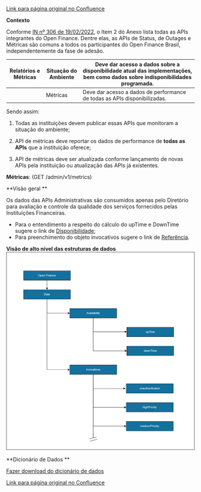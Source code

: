 [Link para página original no Confluence](https://openfinancebrasil.atlassian.net/wiki/spaces/OF/pages/156434452)

**Contexto**

Conforme [IN nº 306 de 19/02/2022](https://www.bcb.gov.br/estabilidadefinanceira/exibenormativo?tipo=Instru%C3%A7%C3%A3o%20Normativa%20BCB&amp;numero=306), o Item 2 do Anexo lista todas as APIs integrantes do Open Finance. Dentre elas, as APIs de Status, de Outages e Métricas são comuns a todos os participantes do Open Finance Brasil, independentemente da fase de adesão.

| Relatórios e Métricas | Situação do Ambiente | Deve dar acesso a dados sobre a disponibilidade atual das implementações, bem como dados sobre indisponibilidades programada. |
| --- | --- | --- |
|  | Métricas | Deve dar acesso a dados de performance de todas as APIs disponibilizadas. |

Sendo assim: 

1. Todas as instituições devem publicar essas APIs que monitoram a situação do ambiente;

2. API de métricas deve reportar os dados de performance de **todas as APIs** que a instituição oferece;

3. API de métricas deve ser atualizada conforme lançamento de novas APIs pela instituição ou atualização das APIs já existentes.

**Métricas**: (GET /admin/v1/metrics)

**Visão geral **

Os dados das APIs Administrativas são consumidos apenas pelo Diretório para avaliação e controle da qualidade dos serviços fornecidos pelas Instituições Financeiras. 

- Para o entendimento a respeito do cálculo do upTime e DownTime sugere o link de [<u>Disponibilidade</u>](../../../../../../../OF/Open%20Finance%20Brasil/Requisitos%20n%c3%a3o%20Funcionais/Disponibilidade);
- Para preenchimento do objeto invocativos sugere o link de [<u>Referência</u>](https://openfinancebrasil.atlassian.net/wiki/spaces/OF/pages/17957025/Refer+ncia).

**Visão de alto nível das estruturas de dados**
![att156434469](Informa%c3%a7%c3%b5es%20Gerais%20-%20APIs%20Admins%20-%20v2.0.0-beta.1/attachments/Admin%20-%20Alto%20n%c3%advel%20das%20estruturas%20de%20dados.png)

**Dicionário de Dados **

[Fazer download do dicionário de dados](https://openbanking-brasil.github.io/openapi/dictionary/getMetrics_v2.csv)

[Link para página original no Confluence](https://openfinancebrasil.atlassian.net/wiki/spaces/OF/pages/156434452)